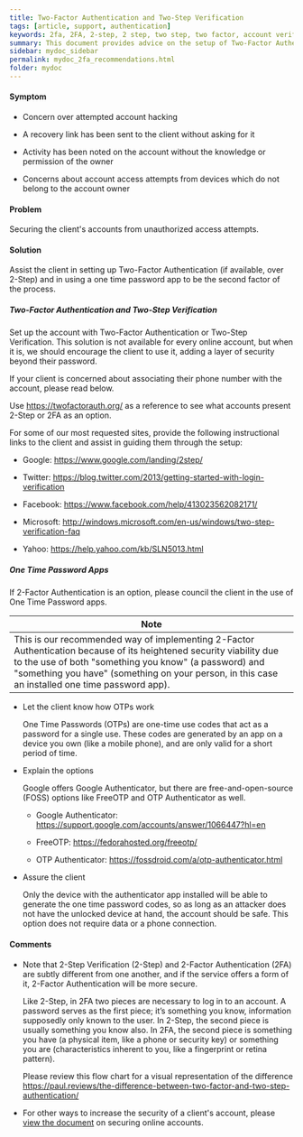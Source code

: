 ```yaml
---
title: Two-Factor Authentication and Two-Step Verification
tags: [article, support, authentication]
keywords: 2fa, 2FA, 2-step, 2 step, two step, two factor, account verification, second factor
summary: This document provides advice on the setup of Two-Factor Authentication and Two-Step Verification for added security to a client's account
sidebar: mydoc_sidebar
permalink: mydoc_2fa_recommendations.html
folder: mydoc
---
```


#### Symptom  
- Concern over attempted account hacking 

- A recovery link has been sent to the client without asking for it

- Activity has been noted on the account without the knowledge or permission of the owner

- Concerns about account access attempts from devices which do not belong to the account owner

#### Problem    
Securing the client's accounts from unauthorized access attempts.

#### Solution
Assist the client in setting up Two-Factor Authentication (if available, over 2-Step) and in using a one time password app to be the second factor of the process.

##### Two-Factor Authentication and Two-Step Verification
Set up the account with Two-Factor Authentication or Two-Step Verification. This solution is not available for every online account, but when it is, we should encourage the client to use it, adding a layer of security beyond their password. 

If your client is concerned about associating their phone number with the account, please read below.

Use https://twofactorauth.org/ as a reference to see what accounts present 2-Step or 2FA as an option. 

For some of our most requested sites, provide the following instructional links to the client and assist in guiding them through the setup:

   * Google: https://www.google.com/landing/2step/

   * Twitter: https://blog.twitter.com/2013/getting-started-with-login-verification

   * Facebook: https://www.facebook.com/help/413023562082171/

   * Microsoft: http://windows.microsoft.com/en-us/windows/two-step-verification-faq

   * Yahoo: https://help.yahoo.com/kb/SLN5013.html

##### One Time Password Apps
If 2-Factor Authentication is an option, please council the client in the use of One Time Password apps. 

| Note | 
|------|
| This is our recommended way of implementing 2-Factor Authentication because of its heightened security viability due to the use of both "something you know" (a password) and "something you have" (something on your person, in this case an installed one time password app). |

* Let the client know how OTPs work

   One Time Passwords (OTPs) are one-time use codes that act as a password for a single use. These codes are generated by an app on a device you own (like a mobile phone), and are only valid for a short period of time.

* Explain the options

   Google offers Google Authenticator, but there are free-and-open-source (FOSS) options like FreeOTP and OTP Authenticator as well. 

   * Google Authenticator: https://support.google.com/accounts/answer/1066447?hl=en

   * FreeOTP: https://fedorahosted.org/freeotp/ 

   * OTP Authenticator: https://fossdroid.com/a/otp-authenticator.html

* Assure the client

   Only the device with the authenticator app installed will be able to generate the one time password codes, so as long as an attacker does not have the unlocked device at hand, the account should be safe. This option does not require data or a phone connection.

#### Comments
* Note that 2-Step Verification (2-Step) and 2-Factor Authentication (2FA) are subtly different from one another, and if the service offers a form of it, 2-Factor Authentication will be more secure.

   Like 2-Step, in 2FA two pieces are necessary to log in to an account. A password serves as the first piece; it’s something you know, information supposedly only known to the user. In 2-Step, the second piece is usually something you know also. In 2FA, the second piece is something you have (a physical item, like a phone or security key) or something you are (characteristics inherent to you, like a fingerprint or retina pattern). 

   Please review this flow chart for a visual representation of the difference https://paul.reviews/the-difference-between-two-factor-and-two-step-authentication/ 

* For other ways to increase the security of a client's account, please [view the document](secure_online_accounts.md) on securing online accounts.    

